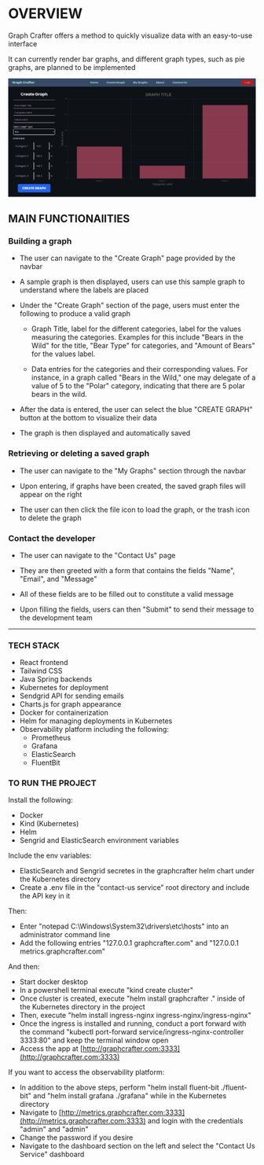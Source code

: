 # OVERVIEW

Graph Crafter offers a method to quickly visualize data with an easy-to-use interface

It can currently render bar graphs, and different graph types, such as pie graphs, are planned to be implemented

![graphcrafter-buildgraph](graphcrafter-buildgraph.png)

## MAIN FUNCTIONAlITIES

### Building a graph

- The user can navigate to the "Create Graph" page provided by the navbar

- A sample graph is then displayed, users can use this sample graph to understand where the labels are placed

- Under the "Create Graph" section of the page, users must enter the following to produce a valid graph

    - Graph Title, label for the different categories, label for the values measuring the categories. Examples for this include "Bears in the Wild" for the title, "Bear Type" for categories, and "Amount of Bears" for the values label.

    - Data entries for the categories and their corresponding values. For instance, in a graph called "Bears in the Wild," one may delegate of a value of 5 to the "Polar" category, indicating that there are 5 polar bears in the wild.

- After the data is entered, the user can select the blue "CREATE GRAPH" button at the bottom to visualize their data

- The graph is then displayed and automatically saved

### Retrieving or deleting a saved graph

- The user can navigate to the "My Graphs" section through the navbar

- Upon entering, if graphs have been created, the saved graph files will appear on the right

- The user can then click the file icon to load the graph, or the trash icon to delete the graph

### Contact the developer

- The user can navigate to the "Contact Us" page

- They are then greeted with a form that contains the fields "Name", "Email", and "Message"

- All of these fields are to be filled out to constitute a valid message

- Upon filling the fields, users can then "Submit" to send their message to the development team

---

### TECH STACK

- React frontend
- Tailwind CSS
- Java Spring backends
- Kubernetes for deployment
- Sendgrid API for sending emails
- Charts.js for graph appearance
- Docker for containerization
- Helm for managing deployments in Kubernetes
- Observability platform including the following:
    - Prometheus
    - Grafana
    - ElasticSearch
    - FluentBit

### TO RUN THE PROJECT

Install the following:

- Docker
- Kind (Kubernetes)
- Helm
- Sengrid and ElasticSearch environment variables

Include the env variables:

- ElasticSearch and Sengrid secretes in the graphcrafter helm chart under the Kubernetes directory
- Create a .env file in the "contact-us service" root directory and include the API key in it

Then:

- Enter "notepad C:\Windows\System32\drivers\etc\hosts" into an administrator command line
- Add the following entries "127.0.0.1 graphcrafter.com" and "127.0.0.1 metrics.graphcrafter.com"

And then:

- Start docker desktop
- In a powershell terminal execute "kind create cluster"
- Once cluster is created, execute "helm install graphcrafter ." inside of the Kubernetes directory in the project
- Then, execute "helm install ingress-nginx ingress-nginx/ingress-nginx" 
- Once the ingress is installed and running, conduct a port forward with the command "kubectl port-forward service/ingress-nginx-controller 3333:80" and keep the terminal window open
- Access the app at [http://graphcrafter.com:3333](http://graphcrafter.com:3333)

If you want to access the observability platform:

- In addition to the above steps, perform "helm install fluent-bit ./fluent-bit" and "helm install grafana ./grafana" while in the Kubernetes directory 
- Navigate to [http://metrics.graphcrafter.com:3333](http://metrics.graphcrafter.com:3333) and login with the credentials "admin" and "admin"
- Change the password if you desire
- Navigate to the dashboard section on the left and select the "Contact Us Service" dashboard
